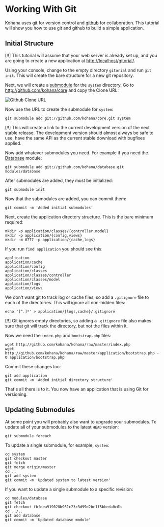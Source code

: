 # Working With Git

Kohana uses [git](http://git-scm.com/) for version control and [github](http://github.com/kohana) for collaboration. This tutorial will show you how to use git and github to build a simple application.

## Initial Structure

[!!] This tutorial will assume that your web server is already set up, and you are going to create a new application at <http://localhost/gitorial/>.

Using your console, change to the empty directory `gitorial` and run `git init`. This will create the bare structure for a new git repository.

Next, we will create a [submodule](http://www.kernel.org/pub/software/scm/git/docs/git-submodule.html) for the `system` directory. Go to <http://github.com/kohana/core> and copy the Clone URL:

![Github Clone URL](http://img.skitch.com/20091019-rud5mmqbf776jwua6hx9nm1n.png)

Now use the URL to create the submodule for `system`:

~~~
git submodule add git://github.com/kohana/core.git system
~~~

[!!] This will create a link to the current development version of the next stable release. The development version should almost always be safe to use, have the same API as the current stable download with bugfixes applied.

Now add whatever submodules you need. For example if you need the [Database](http://github.com/kohana/database) module:

~~~
git submodule add git://github.com/kohana/database.git modules/database
~~~

After submodules are added, they must be initialized:

~~~
git submodule init
~~~

Now that the submodules are added, you can commit them:

~~~
git commit -m 'Added initial submodules'
~~~

Next, create the application directory structure. This is the bare minimum required:

~~~
mkdir -p application/classes/{controller,model}
mkdir -p application/{config,views}
mkdir -m 0777 -p application/{cache,logs}
~~~

If you run `find application` you should see this:

~~~
application
application/cache
application/config
application/classes
application/classes/controller
application/classes/model
application/logs
application/views
~~~

We don't want git to track log or cache files, so add a `.gitignore` file to each of the directories. This will ignore all non-hidden files:

~~~
echo '[^.]*' > application/{logs,cache}/.gitignore
~~~

[!!] Git ignores empty directories, so adding a `.gitignore` file also makes sure that git will track the directory, but not the files within it.

Now we need the `index.php` and `bootstrap.php` files:

~~~
wget http://github.com/kohana/kohana/raw/master/index.php
wget http://github.com/kohana/kohana/raw/master/application/bootstrap.php -O application/bootstrap.php
~~~

Commit these changes too:

~~~
git add application
git commit -m 'Added initial directory structure'
~~~

That's all there is to it. You now have an application that is using Git for versioning.

## Updating Submodules

At some point you will probably also want to upgrade your submodules. To update all of your submodules to the latest `HEAD` version:

~~~
git submodule foreach
~~~

To update a single submodule, for example, `system`:

~~~
cd system
git checkout master
git fetch
git merge origin/master
cd ..
git add system
git commit -m 'Updated system to latest version'
~~~

If you want to update a single submodule to a specific revision:

~~~
cd modules/database
git fetch
git checkout fbfdea919028b951c23c3d99d2bc1f5bbeda0c0b
cd ../..
git add database
git commit -m 'Updated database module'
~~~


